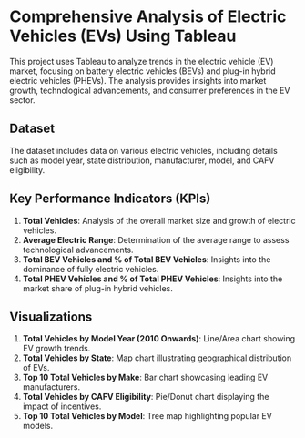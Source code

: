 # Comprehensive Analysis of Electric Vehicles (EVs) Using Tableau

This project uses Tableau to analyze trends in the electric vehicle (EV) market, focusing on battery electric vehicles (BEVs) and plug-in hybrid electric vehicles (PHEVs). The analysis provides insights into market growth, technological advancements, and consumer preferences in the EV sector.

## Dataset

The dataset includes data on various electric vehicles, including details such as model year, state distribution, manufacturer, model, and CAFV eligibility.

## Key Performance Indicators (KPIs)

1. **Total Vehicles**: Analysis of the overall market size and growth of electric vehicles.
2. **Average Electric Range**: Determination of the average range to assess technological advancements.
3. **Total BEV Vehicles and % of Total BEV Vehicles**: Insights into the dominance of fully electric vehicles.
4. **Total PHEV Vehicles and % of Total PHEV Vehicles**: Insights into the market share of plug-in hybrid vehicles.

## Visualizations

1. **Total Vehicles by Model Year (2010 Onwards)**: Line/Area chart showing EV growth trends.
2. **Total Vehicles by State**: Map chart illustrating geographical distribution of EVs.
3. **Top 10 Total Vehicles by Make**: Bar chart showcasing leading EV manufacturers.
4. **Total Vehicles by CAFV Eligibility**: Pie/Donut chart displaying the impact of incentives.
5. **Top 10 Total Vehicles by Model**: Tree map highlighting popular EV models.
